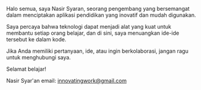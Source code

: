 Halo semua, saya Nasir Syaran, seorang pengembang yang bersemangat dalam menciptakan aplikasi pendidikan yang inovatif dan mudah digunakan.

Saya percaya bahwa teknologi dapat menjadi alat yang kuat untuk membantu setiap orang belajar, dan di sini, saya menuangkan ide-ide tersebut ke dalam kode.


Jika Anda memiliki pertanyaan, ide, atau ingin berkolaborasi, jangan ragu untuk menghubungi saya.

Selamat belajar!

Nasir Syar'an
email: innovatingwork@gmail.com
